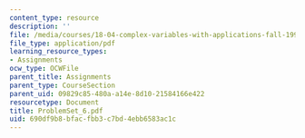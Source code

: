 ```yaml
---
content_type: resource
description: ''
file: /media/courses/18-04-complex-variables-with-applications-fall-1999/690df9b8bfacfbb3c7bd4ebb6583ac1c_ProblemSet_6.pdf
file_type: application/pdf
learning_resource_types:
- Assignments
ocw_type: OCWFile
parent_title: Assignments
parent_type: CourseSection
parent_uid: 09829c85-480a-a14e-8d10-21584166e422
resourcetype: Document
title: ProblemSet_6.pdf
uid: 690df9b8-bfac-fbb3-c7bd-4ebb6583ac1c
---
```

